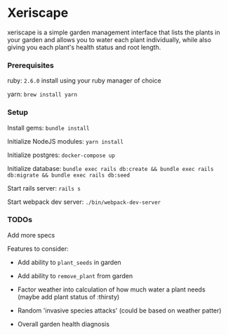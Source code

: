 # Xeriscape
xeriscape is a simple garden management interface that lists the plants in your garden and allows you to water each plant individually, while also giving you each plant's health status and root length. 

### Prerequisites
ruby: `2.6.0` install using your ruby manager of choice
 
yarn: `brew install yarn`

### Setup
Install gems: `bundle install`

Initialize NodeJS modules: `yarn install`

Initialize postgres: `docker-compose up`

Initialize database: `bundle exec rails db:create && bundle exec rails db:migrate && bundle exec rails db:seed`

Start rails server: `rails s`

Start webpack dev server: `./bin/webpack-dev-server`


### TODOs
Add more specs

Features to consider:

* Add ability to `plant_seeds` in garden

* Add ability to `remove_plant` from garden

* Factor weather into calculation of how much water a plant needs (maybe add plant status of :thirsty)

* Random 'invasive species attacks' (could be based on weather patter)

* Overall garden health diagnosis
